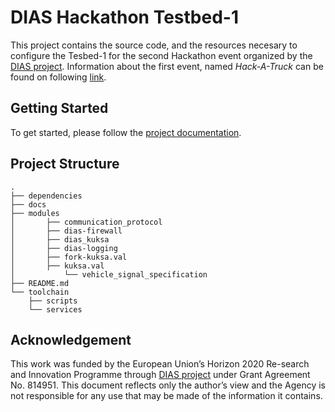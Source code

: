 # DIAS Hackathon Testbed-1

This project contains the source code, and the resources necesary to configure the Tesbed-1 for the second Hackathon event organized by the [DIAS project](https://dias-project.com/). Information about the first event, named _Hack-A-Truck_ can be found on following [link](https://dias-project.com/Hack-a-Truck).

## Getting Started

To get started, please follow the [project documentation](https://dias-hackathon-testbed1.readthedocs.io/en/latest/).

## Project Structure
```
.
├── dependencies
├── docs
├── modules
│       ├── communication_protocol
│       ├── dias-firewall
│       ├── dias_kuksa
│       ├── dias-logging
│       ├── fork-kuksa.val
│       ├── kuksa.val
│           └── vehicle_signal_specification
├── README.md
└── toolchain
    ├── scripts
    └── services
```

## Acknowledgement
This work was funded by the European Union’s Horizon 2020 Re-search and Innovation Programme through [DIAS project](https://dias-project.com/) under Grant Agreement No. 814951. This document reflects only the author’s view and the Agency is not responsible for any use that may be made of the information it contains.
